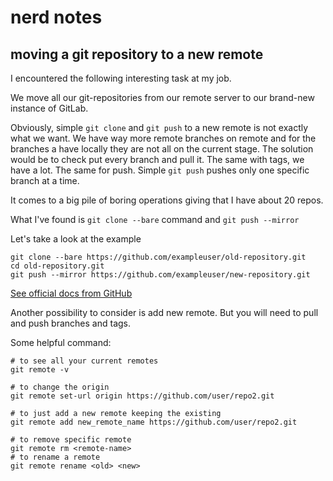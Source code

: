 # nerd notes


## moving a git repository to a new remote 


I encountered the following interesting task at my job.

We move all our git-repositories from our remote server to our brand-new instance of GitLab.  

Obviously, simple `git clone` and `git push` to a new remote is not exactly what we want. We have way more remote branches on remote and for the branches a have locally they are not all on the current stage. 
The solution would be to check put every branch and pull it. The same with tags, we have a lot. The same for push. Simple `git push` pushes only one specific branch at a time. 

It comes to a big pile of boring operations giving that I have about 20 repos. 


What I've found is `git clone --bare` command and `git push --mirror` 

Let's take a look at the example


	git clone --bare https://github.com/exampleuser/old-repository.git
	cd old-repository.git
	git push --mirror https://github.com/exampleuser/new-repository.git



[See official docs from GitHub](https://docs.github.com/en/repositories/creating-and-managing-repositories/duplicating-a-repository)



Another possibility to consider is add new remote. But you will need to pull and push branches and tags.

Some helpful command:
	
	# to see all your current remotes 
	git remote -v 

	# to change the origin
	git remote set-url origin https://github.com/user/repo2.git

	# to just add a new remote keeping the existing 
	git remote add new_remote_name https://github.com/user/repo2.git

	# to remove specific remote
	git remote rm <remote-name>
	# to rename a remote
	git remote rename <old> <new>






